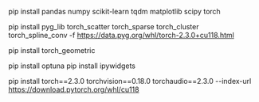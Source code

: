 pip install pandas numpy scikit-learn tqdm matplotlib scipy
torch 

pip install pyg_lib torch_scatter torch_sparse torch_cluster torch_spline_conv -f https://data.pyg.org/whl/torch-2.3.0+cu118.html

pip install torch_geometric

pip install optuna
pip install ipywidgets

pip install torch==2.3.0 torchvision==0.18.0 torchaudio==2.3.0 --index-url https://download.pytorch.org/whl/cu118

